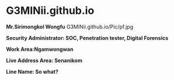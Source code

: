 # G3MINii.github.io

**Mr.Sirimongkol Wongfu**
G3MINii.github.io/Pic/pf.jpg

**Security Administrator: SOC, Penetration tester, Digital Forensics**

**Work Area:Ngamwongwan**

**Live Address Area: Senanikom**

**Line Name: So what?**
